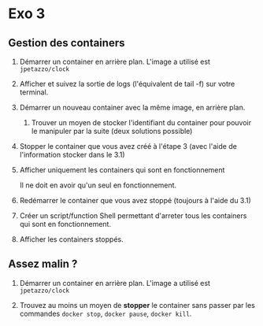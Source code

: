 # Exo 3

## Gestion des containers

1. Démarrer un container en arrière plan. L'image a utilisé est `jpetazzo/clock`

2. Afficher et suivez la sortie de logs (l'équivalent de tail -f) sur votre terminal. 

3. Démarrer un nouveau container avec la même image, en arrière plan.

   1. Trouver un moyen de stocker l'identifiant du container pour pouvoir le manipuler par la suite (deux solutions possible)

4. Stopper le container que vous avez créé à l'étape 3 (avec l'aide de l'information stocker dans le 3.1)

5. Afficher uniquement les containers qui sont en fonctionnement

   Il ne doit en avoir qu'un seul en fonctionnement.

6. Redémarrer le container que vous avez stoppé (toujours à l'aide du 3.1)

7. Créer un script/function Shell permettant d'arreter tous les containers qui sont en fonctionnement. 

8. Afficher les containers stoppés.

## Assez malin ?

1. Démarrer un container en arrière plan. L'image a utilisé est `jpetazzo/clock`

2. Trouvez au moins un moyen de **stopper** le container sans passer par les commandes `docker stop`, `docker pause`, `docker kill`.

